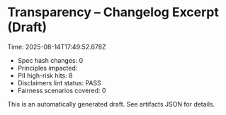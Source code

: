 # Transparency – Changelog Excerpt (Draft)

Time: 2025-08-14T17:49:52.678Z

- Spec hash changes: 0
- Principles impacted: 
- PII high-risk hits: 8
- Disclaimers lint status: PASS
- Fairness scenarios covered: 0

This is an automatically generated draft. See artifacts JSON for details.